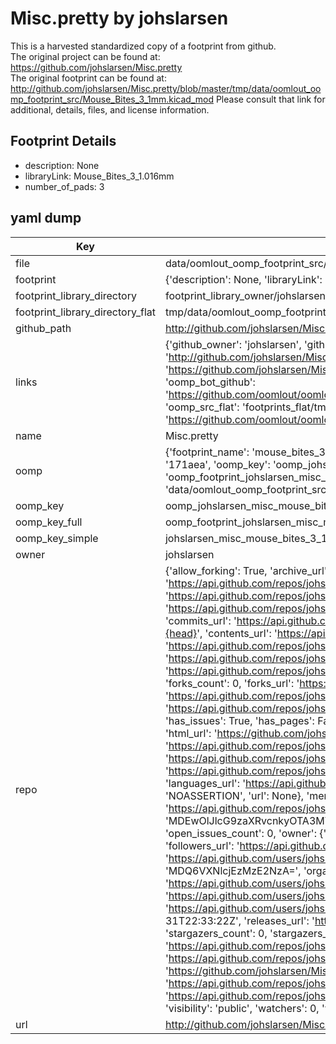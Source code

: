 # Misc.pretty by johslarsen  
This is a harvested standardized copy of a footprint from github.  
The original project can be found at:  
https://github.com/johslarsen/Misc.pretty  
The original footprint can be found at:
http://github.com/johslarsen/Misc.pretty/blob/master/tmp/data/oomlout_oomp_footprint_src/Mouse_Bites_3_1mm.kicad_mod
Please consult that link for additional, details, files, and license information.  
## Footprint Details
* description: None  
* libraryLink: Mouse_Bites_3_1.016mm  
* number_of_pads: 3  
## yaml dump  
| Key | Value |  
| --- | --- |  
| file | data/oomlout_oomp_footprint_src/Misc.pretty/Mouse_Bites_3_1.016mm.kicad_mod |  
| footprint | {'description': None, 'libraryLink': 'Mouse_Bites_3_1.016mm', 'number_of_pads': 3} |  
| footprint_library_directory | footprint_library_owner/johslarsen_Misc.pretty |  
| footprint_library_directory_flat | tmp/data/oomlout_oomp_footprint_src/footprints_flat/johslarsen_misc_mouse_bites_3_1_016mm/working |  
| github_path | http://github.com/johslarsen/Misc.pretty/blob/master/tmp/data/oomlout_oomp_footprint_src/Mouse_Bites_3_1.016mm.kicad_mod |  
| links | {'github_owner': 'johslarsen', 'github_repo_name': 'Misc.pretty', 'github_src': 'http://github.com/johslarsen/Misc.pretty/blob/master/tmp/data/oomlout_oomp_footprint_src/Mouse_Bites_3_1mm.kicad_mod', 'github_src_repo': 'https://github.com/johslarsen/Misc.pretty', 'oomp_bot': 'tmp/data/oomlout_oomp_footprint_src/footprints/johslarsen_misc_mouse_bites_3_1_016mm/working', 'oomp_bot_github': 'https://github.com/oomlout/oomlout_oomp_footprint_bot/tree/main/tmp/data/oomlout_oomp_footprint_src/footprints/johslarsen_misc_mouse_bites_3_1_016mm/working', 'oomp_src_flat': 'footprints_flat/tmp/data/oomlout_oomp_footprint_src/footprints_flat/johslarsen_misc_mouse_bites_3_1_016mm/working', 'oomp_src_flat_github': 'https://github.com/oomlout/oomlout_oomp_footprint_src/tree/main/tmp/data/oomlout_oomp_footprint_src/footprints_flat/johslarsen_misc_mouse_bites_3_1_016mm/working'} |  
| name | Misc.pretty |  
| oomp | {'footprint_name': 'mouse_bites_3_1_016mm', 'library_name': 'misc', 'md5': '171aea6eeec9999256e5e75d988af6a1', 'md5_10': '171aea6eee', 'md5_5': '171ae', 'md5_6': '171aea', 'oomp_key': 'oomp_johslarsen_misc_mouse_bites_3_1_016mm', 'oomp_key_extra': 'oomp_footprint_johslarsen_misc_mouse_bites_3_1_016mm', 'oomp_key_full': 'oomp_footprint_johslarsen_misc_mouse_bites_3_1_016mm_171aea', 'oomp_key_simple': 'johslarsen_misc_mouse_bites_3_1_016mm', 'original_filename': 'data/oomlout_oomp_footprint_src/Misc.pretty/Mouse_Bites_3_1.016mm.kicad_mod', 'owner_name': 'johslarsen'} |  
| oomp_key | oomp_johslarsen_misc_mouse_bites_3_1_016mm |  
| oomp_key_full | oomp_footprint_johslarsen_misc_mouse_bites_3_1_016mm |  
| oomp_key_simple | johslarsen_misc_mouse_bites_3_1_016mm |  
| owner | johslarsen |  
| repo | {'allow_forking': True, 'archive_url': 'https://api.github.com/repos/johslarsen/Misc.pretty/{archive_format}{/ref}', 'archived': False, 'assignees_url': 'https://api.github.com/repos/johslarsen/Misc.pretty/assignees{/user}', 'blobs_url': 'https://api.github.com/repos/johslarsen/Misc.pretty/git/blobs{/sha}', 'branches_url': 'https://api.github.com/repos/johslarsen/Misc.pretty/branches{/branch}', 'clone_url': 'https://github.com/johslarsen/Misc.pretty.git', 'collaborators_url': 'https://api.github.com/repos/johslarsen/Misc.pretty/collaborators{/collaborator}', 'comments_url': 'https://api.github.com/repos/johslarsen/Misc.pretty/comments{/number}', 'commits_url': 'https://api.github.com/repos/johslarsen/Misc.pretty/commits{/sha}', 'compare_url': 'https://api.github.com/repos/johslarsen/Misc.pretty/compare/{base}...{head}', 'contents_url': 'https://api.github.com/repos/johslarsen/Misc.pretty/contents/{+path}', 'contributors_url': 'https://api.github.com/repos/johslarsen/Misc.pretty/contributors', 'created_at': '2015-01-10T21:15:43Z', 'default_branch': 'master', 'deployments_url': 'https://api.github.com/repos/johslarsen/Misc.pretty/deployments', 'description': 'KiCad library with miscellaneous footprints', 'disabled': False, 'downloads_url': 'https://api.github.com/repos/johslarsen/Misc.pretty/downloads', 'events_url': 'https://api.github.com/repos/johslarsen/Misc.pretty/events', 'fork': False, 'forks': 0, 'forks_count': 0, 'forks_url': 'https://api.github.com/repos/johslarsen/Misc.pretty/forks', 'full_name': 'johslarsen/Misc.pretty', 'git_commits_url': 'https://api.github.com/repos/johslarsen/Misc.pretty/git/commits{/sha}', 'git_refs_url': 'https://api.github.com/repos/johslarsen/Misc.pretty/git/refs{/sha}', 'git_tags_url': 'https://api.github.com/repos/johslarsen/Misc.pretty/git/tags{/sha}', 'git_url': 'git://github.com/johslarsen/Misc.pretty.git', 'has_discussions': False, 'has_downloads': True, 'has_issues': True, 'has_pages': False, 'has_projects': True, 'has_wiki': True, 'homepage': None, 'hooks_url': 'https://api.github.com/repos/johslarsen/Misc.pretty/hooks', 'html_url': 'https://github.com/johslarsen/Misc.pretty', 'id': 29071349, 'is_template': False, 'issue_comment_url': 'https://api.github.com/repos/johslarsen/Misc.pretty/issues/comments{/number}', 'issue_events_url': 'https://api.github.com/repos/johslarsen/Misc.pretty/issues/events{/number}', 'issues_url': 'https://api.github.com/repos/johslarsen/Misc.pretty/issues{/number}', 'keys_url': 'https://api.github.com/repos/johslarsen/Misc.pretty/keys{/key_id}', 'labels_url': 'https://api.github.com/repos/johslarsen/Misc.pretty/labels{/name}', 'language': None, 'languages_url': 'https://api.github.com/repos/johslarsen/Misc.pretty/languages', 'license': {'key': 'other', 'name': 'Other', 'node_id': 'MDc6TGljZW5zZTA=', 'spdx_id': 'NOASSERTION', 'url': None}, 'merges_url': 'https://api.github.com/repos/johslarsen/Misc.pretty/merges', 'milestones_url': 'https://api.github.com/repos/johslarsen/Misc.pretty/milestones{/number}', 'mirror_url': None, 'name': 'Misc.pretty', 'network_count': 0, 'node_id': 'MDEwOlJlcG9zaXRvcnkyOTA3MTM0OQ==', 'notifications_url': 'https://api.github.com/repos/johslarsen/Misc.pretty/notifications{?since,all,participating}', 'open_issues': 0, 'open_issues_count': 0, 'owner': {'avatar_url': 'https://avatars.githubusercontent.com/u/1331670?v=4', 'events_url': 'https://api.github.com/users/johslarsen/events{/privacy}', 'followers_url': 'https://api.github.com/users/johslarsen/followers', 'following_url': 'https://api.github.com/users/johslarsen/following{/other_user}', 'gists_url': 'https://api.github.com/users/johslarsen/gists{/gist_id}', 'gravatar_id': '', 'html_url': 'https://github.com/johslarsen', 'id': 1331670, 'login': 'johslarsen', 'node_id': 'MDQ6VXNlcjEzMzE2NzA=', 'organizations_url': 'https://api.github.com/users/johslarsen/orgs', 'received_events_url': 'https://api.github.com/users/johslarsen/received_events', 'repos_url': 'https://api.github.com/users/johslarsen/repos', 'site_admin': False, 'starred_url': 'https://api.github.com/users/johslarsen/starred{/owner}{/repo}', 'subscriptions_url': 'https://api.github.com/users/johslarsen/subscriptions', 'type': 'User', 'url': 'https://api.github.com/users/johslarsen'}, 'private': False, 'pulls_url': 'https://api.github.com/repos/johslarsen/Misc.pretty/pulls{/number}', 'pushed_at': '2015-05-31T22:33:22Z', 'releases_url': 'https://api.github.com/repos/johslarsen/Misc.pretty/releases{/id}', 'size': 136, 'ssh_url': 'git@github.com:johslarsen/Misc.pretty.git', 'stargazers_count': 0, 'stargazers_url': 'https://api.github.com/repos/johslarsen/Misc.pretty/stargazers', 'statuses_url': 'https://api.github.com/repos/johslarsen/Misc.pretty/statuses/{sha}', 'subscribers_count': 2, 'subscribers_url': 'https://api.github.com/repos/johslarsen/Misc.pretty/subscribers', 'subscription_url': 'https://api.github.com/repos/johslarsen/Misc.pretty/subscription', 'svn_url': 'https://github.com/johslarsen/Misc.pretty', 'tags_url': 'https://api.github.com/repos/johslarsen/Misc.pretty/tags', 'teams_url': 'https://api.github.com/repos/johslarsen/Misc.pretty/teams', 'temp_clone_token': None, 'topics': [], 'trees_url': 'https://api.github.com/repos/johslarsen/Misc.pretty/git/trees{/sha}', 'updated_at': '2015-01-10T21:15:43Z', 'url': 'https://api.github.com/repos/johslarsen/Misc.pretty', 'visibility': 'public', 'watchers': 0, 'watchers_count': 0, 'web_commit_signoff_required': False} |  
| url | http://github.com/johslarsen/Misc.pretty |  

